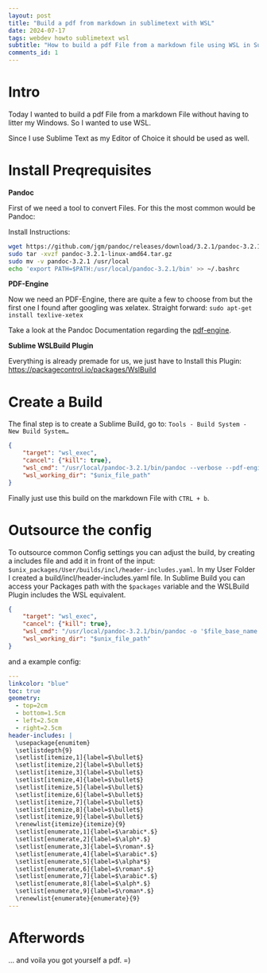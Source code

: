 ```yaml
---
layout: post
title: "Build a pdf from markdown in sublimetext with WSL"
date: 2024-07-17
tags: webdev howto sublimetext wsl
subtitle: "How to build a pdf File from a markdown file using WSL in Sublimetext"
comments_id: 1
---
```


# Intro

Today I wanted to build a pdf File from a markdown File without having to litter my Windows. So I wanted to use WSL.

Since I use Sublime Text as my Editor of Choice it should be used as well.

# Install Preqrequisites

**Pandoc**

First of we need a tool to convert Files. For this the most common would be Pandoc:

Install Instructions:

```bash
wget https://github.com/jgm/pandoc/releases/download/3.2.1/pandoc-3.2.1-linux-amd64.tar.gz
sudo tar -xvzf pandoc-3.2.1-linux-amd64.tar.gz
sudo mv -v pandoc-3.2.1 /usr/local
echo 'export PATH=$PATH:/usr/local/pandoc-3.2.1/bin' >> ~/.bashrc
```

**PDF-Engine**


Now we need an PDF-Engine, there are quite a few to choose from but the first one I found after googling was xelatex.
Straight forward: `sudo apt-get install texlive-xetex`

Take a look at the Pandoc Documentation regarding the [pdf-engine](https://pandoc.org/MANUAL.html#option--pdf-engine).


**Sublime WSLBuild Plugin**

Everything is already premade for us, we just have to Install this Plugin: https://packagecontrol.io/packages/WslBuild

# Create a Build

The final step is to create a Sublime Build, go to: `Tools - Build System - New Build System…`

```json
{
    "target": "wsl_exec",
    "cancel": {"kill": true},
    "wsl_cmd": "/usr/local/pandoc-3.2.1/bin/pandoc --verbose --pdf-engine=xelatex --citeproc -o '$file_base_name.pdf' '$file_name' && explorer.exe $(wslpath -w $unix_file_path); explorer.exe $(wslpath -w $unix_file_path/$file_base_name.pdf)",
    "wsl_working_dir": "$unix_file_path"
}
```

Finally just use this build on the markdown File with `CTRL + b`.

# Outsource the config

To outsource common Config settings you can adjust the build, by creating a includes file and add it in front of the input: `$unix_packages/User/builds/incl/header-includes.yaml`. In my User Folder I created a build/incl/header-includes.yaml file. In Sublime Build you can access your Packages path with the `$packages` variable and the WSLBuild Plugin includes the WSL equivalent.

```json
{
    "target": "wsl_exec",
    "cancel": {"kill": true},
    "wsl_cmd": "/usr/local/pandoc-3.2.1/bin/pandoc -o '$file_base_name.pdf' $unix_packages/User/builds/incl/header-includes.yaml '$file_name' --verbose --pdf-engine=xelatex --citeproc -f markdown-implicit_figures && explorer.exe $(wslpath -w $unix_file_path/$file_base_name.pdf)",
    "wsl_working_dir": "$unix_file_path"
}
```

and a example config:
```yaml
---
linkcolor: "blue"
toc: true
geometry: 
  - top=2cm
  - bottom=1.5cm
  - left=2.5cm
  - right=2.5cm
header-includes: |
  \usepackage{enumitem}
  \setlistdepth{9}
  \setlist[itemize,1]{label=$\bullet$}
  \setlist[itemize,2]{label=$\bullet$}
  \setlist[itemize,3]{label=$\bullet$}
  \setlist[itemize,4]{label=$\bullet$}
  \setlist[itemize,5]{label=$\bullet$}
  \setlist[itemize,6]{label=$\bullet$}
  \setlist[itemize,7]{label=$\bullet$}
  \setlist[itemize,8]{label=$\bullet$}
  \setlist[itemize,9]{label=$\bullet$}
  \renewlist{itemize}{itemize}{9}
  \setlist[enumerate,1]{label=$\arabic*.$}
  \setlist[enumerate,2]{label=$\alph*.$}
  \setlist[enumerate,3]{label=$\roman*.$}
  \setlist[enumerate,4]{label=$\arabic*.$}
  \setlist[enumerate,5]{label=$\alpha*$}
  \setlist[enumerate,6]{label=$\roman*.$}
  \setlist[enumerate,7]{label=$\arabic*.$}
  \setlist[enumerate,8]{label=$\alph*.$}
  \setlist[enumerate,9]{label=$\roman*.$}
  \renewlist{enumerate}{enumerate}{9}
---
```


# Afterwords

... and voila you got yourself a pdf. =)
